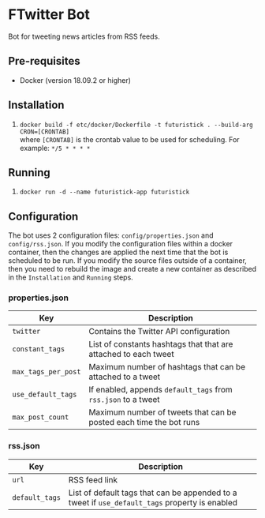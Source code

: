 # FTwitter Bot
Bot for tweeting news articles from RSS feeds.

## Pre-requisites
* Docker (version 18.09.2 or higher)

## Installation
1. `docker build -f etc/docker/Dockerfile -t futuristick . --build-arg CRON=[CRONTAB]`  
where `[CRONTAB]` is the crontab value to be used for scheduling. For example: `*/5 * * * *`

## Running
1. `docker run -d --name futuristick-app futuristick`

## Configuration
The bot uses 2 configuration files: `config/properties.json` and `config/rss.json`. If you modify the configuration files
within a docker container, then the changes are applied the next time that the bot is scheduled to be run.
If you modify the source files outside of a container, then you need to rebuild the image and create a new container as described
in the `Installation` and `Running` steps.

### properties.json
| Key | Description |
|---|---|
| `twitter` | Contains the Twitter API configuration |
| `constant_tags` | List of constants hashtags that that are attached to each tweet |
| `max_tags_per_post` | Maximum number of hashtags that can be attached to a tweet |
| `use_default_tags` | If enabled, appends `default_tags` from `rss.json` to a tweet |
| `max_post_count` | Maximum number of tweets that can be posted each time the bot runs |

### rss.json
| Key | Description |
|---|---|
| `url` | RSS feed link |
| `default_tags` | List of default tags that can be appended to a tweet if `use_default_tags` property is enabled |
